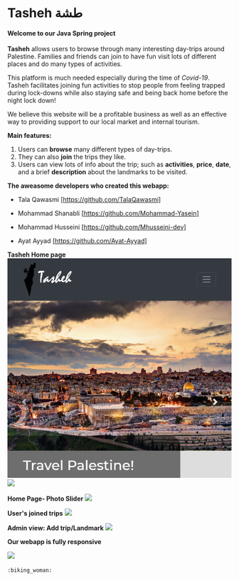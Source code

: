 # Tasheh طشة
#### Welcome to our Java Spring project 


**Tasheh** allows users to browse through many interesting day-trips around Palestine. Families and friends can join to have fun visit lots of different places and do many types of activities.

This platform is much needed especially during the time of *Covid-19*. Tasheh facilitates joining fun activities to stop people from feeling trapped during lock-downs while also staying safe and being back home before the night lock down!

We believe this website will be a profitable business as well as an effective way to providing support to our local market and internal tourism.



**Main features:**

1. Users can **browse** many different types of day-trips.
2. They can also **join** the trips they like.
3. Users can view lots of info about the trip; such as **activities**, **price**, **date**, and a brief **description** about the landmarks to be visited. 




**The aweasome developers who created this webapp:**
- Tala Qawasmi [https://github.com/TalaQawasmi]

- Mohammad Shanabli [https://github.com/Mohammad-Yasein]

- Mohammad Husseini [https://github.com/Mhusseini-dev]

- Ayat Ayyad [https://github.com/Ayat-Ayyad]



**Tasheh Home page**
 ![](home.png)
 ![](homepage.gif)


**Home Page- Photo Slider**
 ![](slider.gif)


**User's joined trips**
![](usersjoinedtrips.gif)


**Admin view: Add trip/Landmark**
![](admin_view.gif)


**Our webapp is fully responsive**


 ![](responsive.gif)


	:biking_woman: 	
